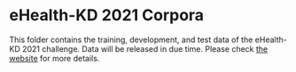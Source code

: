 # eHealth-KD 2021 Corpora

This folder contains the training, development, and test data of the eHealth-KD 2021 challenge.
Data will be released in due time.
Please check [the website](https://ehealthkd.github.io/2021) for more details.
